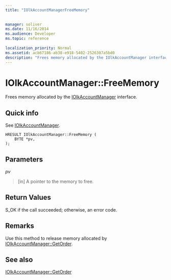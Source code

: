 ```yaml
---
title: "IOlkAccountManagerFreeMemory"
 
 
manager: soliver
ms.date: 11/16/2014
ms.audience: Developer
ms.topic: reference
 
localization_priority: Normal
ms.assetid: acb67186-ab38-e918-5402-2526307a5bd0
description: "Frees memory allocated by the IOlkAccountManager interface."
---
```


# IOlkAccountManager::FreeMemory

Frees memory allocated by the [IOlkAccountManager](iolkaccountmanager.md) interface. 
  
## Quick info

See [IOlkAccountManager](iolkaccountmanager.md).
  
```
HRESULT IOlkAccountManager::FreeMemory (  
    BYTE *pv, 
);
```

## Parameters

 _pv_
  
> [in] A pointer to the memory to free.
    
## Return Values

S_OK if the call succeeded; otherwise, an error code.
  
## Remarks

Use this method to release memory allocated by [IOlkAccountManager::GetOrder](iolkaccountmanager-getorder.md).
  
## See also



[IOlkAccountManager::GetOrder](iolkaccountmanager-getorder.md)

